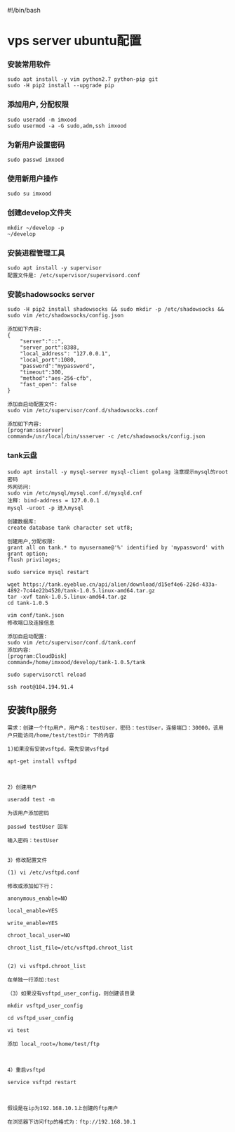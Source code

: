 #!/bin/bash
# vps server ubuntu配置

### 安装常用软件
    sudo apt install -y vim python2.7 python-pip git
    sudo -H pip2 install --upgrade pip

### 添加用户, 分配权限
    sudo useradd -m imxood
    sudo usermod -a -G sudo,adm,ssh imxood

### 为新用户设置密码
    sudo passwd imxood

### 使用新用户操作
    sudo su imxood

### 创建develop文件夹
    mkdir ~/develop -p
    ~/develop

### 安装进程管理工具
    sudo apt install -y supervisor
    配置文件是: /etc/supervisor/supervisord.conf

### 安装shadowsocks server
    sudo -H pip2 install shadowsocks && sudo mkdir -p /etc/shadowsocks && sudo vim /etc/shadowsocks/config.json

    添加如下内容:
    {
        "server":"::",
        "server_port":8388,
        "local_address": "127.0.0.1",
        "local_port":1080,
        "password":"mypassword",
        "timeout":300,
        "method":"aes-256-cfb",
        "fast_open": false
    }

    添加自启动配置文件:
    sudo vim /etc/supervisor/conf.d/shadowsocks.conf

    添加如下内容:
    [program:ssserver]
    command=/usr/local/bin/ssserver -c /etc/shadowsocks/config.json

### tank云盘
    sudo apt install -y mysql-server mysql-client golang 注意提示mysql的root密码
    外网访问:
    sudo vim /etc/mysql/mysql.conf.d/mysqld.cnf
    注释: bind-address = 127.0.0.1
    mysql -uroot -p 进入mysql
    
    创建数据库:
    create database tank character set utf8;

    创建用户,分配权限:
    grant all on tank.* to myusername@'%' identified by 'mypassword' with grant option;
    flush privileges;

    sudo service mysql restart

    wget https://tank.eyeblue.cn/api/alien/download/d15ef4e6-226d-433a-4892-7c44e22b4520/tank-1.0.5.linux-amd64.tar.gz
    tar -xvf tank-1.0.5.linux-amd64.tar.gz
    cd tank-1.0.5

    vim conf/tank.json
    修改端口及连接信息

    添加自启动配置:
    sudo vim /etc/supervisor/conf.d/tank.conf
    添加内容:
    [program:CloudDisk]
    command=/home/imxood/develop/tank-1.0.5/tank

    sudo supervisorctl reload

    ssh root@104.194.91.4


## 安装ftp服务
    需求：创建一个ftp用户，用户名：testUser，密码：testUser，连接端口：30000，该用户只能访问/home/test/testDir 下的内容

    1)如果没有安装vsftpd，需先安装vsftpd

    apt-get install vsftpd

    

    2）创建用户

    useradd test -m

    为该用户添加密码

    passwd testUser 回车

    输入密码：testUser


    3）修改配置文件

    (1) vi /etc/vsftpd.conf 

    修改或添加如下行：

    anonymous_enable=NO

    local_enable=YES

    write_enable=YES

    chroot_local_user=NO

    chroot_list_file=/etc/vsftpd.chroot_list

    
    (2) vi vsftpd.chroot_list

    在单独一行添加:test

    （3）如果没有vsftpd_user_config，则创建该目录

    mkdir vsftpd_user_config

    cd vsftpd_user_config

    vi test

    添加 local_root=/home/test/ftp

    

    4）重启vsftpd

    service vsftpd restart

    

    假设是在ip为192.168.10.1上创建的ftp用户

    在浏览器下访问ftp的格式为：ftp://192.168.10.1